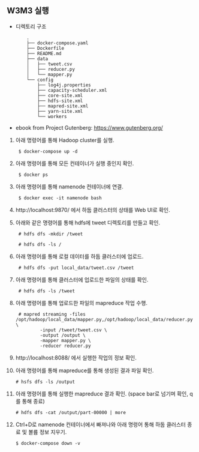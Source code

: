 ## W3M3 실행

- 디렉토리 구조
    ```
        .
        ├── docker-compose.yaml
        ├── Dockerfile
        ├── README.md
        ├── data
        │   ├── tweet.csv
        │   ├── reducer.py
        │   └── mapper.py
        └── config
            ├── log4j.properties
            ├── capacity-scheduler.xml
            ├── core-site.xml
            ├── hdfs-site.xml
            ├── mapred-site.xml
            ├── yarn-site.xml
            └── workers
    ```

- ebook from Project Gutenberg: https://www.gutenberg.org/

1. 아래 명령어를 통해 Hadoop cluster를 실행.

        $ docker-compose up -d

2. 아래 명령어를 통해 모든 컨테이너가 실행 중인지 확인.

        $ docker ps

3. 아래 명령어를 통해 namenode 컨테이너에 연결.

        $ docker exec -it namenode bash

4. http://localhost:9870/ 에서 하둡 클러스터의 상태를 Web UI로 확인.

5. 아래와 같은 명령어를 통해 hdfs에 tweet 디렉토리를 만들고 확인.

        # hdfs dfs -mkdir /tweet
        
        # hdfs dfs -ls /

6. 아래 명령어를 통해 로컬 데이터를 하둡 클러스터에 업로드.

        # hdfs dfs -put local_data/tweet.csv /tweet

7. 아래 명령어를 통해 클러스터에 업로드한 파일의 상태를 확인.

        # hdfs dfs -ls /tweet

8. 아래 명령어를 통해 업로드한 파일의 mapreduce 작업 수행.

        # mapred streaming -files /opt/hadoop/local_data/mapper.py,/opt/hadoop/local_data/reducer.py \
                -input /tweet/tweet.csv \
                -output /output \
                -mapper mapper.py \
                -reducer reducer.py

9. http://localhost:8088/ 에서 실행한 작업의 정보 확인.

10. 아래 명령어를 통해 mapreduce를 통해 생성된 결과 파일 확인.

        # hsfs dfs -ls /output

11. 아래 명령어를 통해 실행한 mapreduce 결과 확인. (space bar로 넘기며 확인, q를 통해 종료)

        # hdfs dfs -cat /output/part-00000 | more

12. Ctrl+D로 namenode 컨테이너에서 빠져나와 아래 명령어 통해 하둡 클러스터 종료 및 볼륨 정보 지우기.

        $ docker-compose down -v